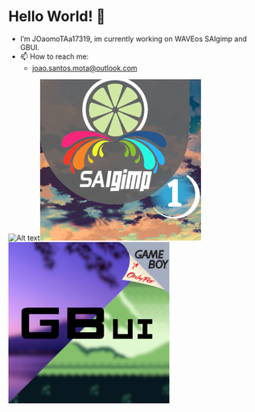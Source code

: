 # Hello World! 👋
- I’m JOaomoTAa17319, im currently working on WAVEos SAIgimp and GBUI.
- 📫 How to reach me: 
    - joao.santos.mota@outlook.com

![Alt text](https://avatars.githubusercontent.com/u/67338893?v=4)![Alt text](https://github.com/JOaomoTAa17319/JOaomoTAa17319/blob/main/saigimp.png)![Alt text](https://github.com/JOaomoTAa17319/JOaomoTAa17319/blob/main/gameboy.png)
